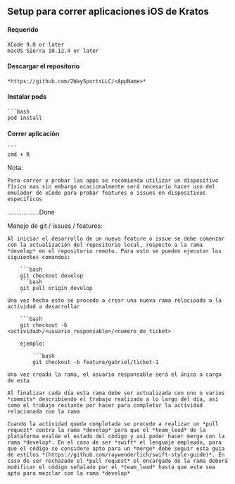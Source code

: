 ## Setup para correr aplicaciones iOS de Kratos

#### Requerido
	
	XCode 9.0 or later 
	macOS Sierra 10.12.4 or later

#### Descargar el repositorio

	*https://github.com/2WaySportsLLC/<AppName>*

#### Instalar pods

	```bash
	pod install

#### Correr aplicación

	```
	cmd + R

Nota:

	Para correr y probar las apps se recomienda utilizar un dispositivo físico mas sin embargo ocacionalmente será necesario hacer uso del emulador de xCode para probar features o issues en dispositivos específicos

..................Done

Manejo de git / issues / features:

	Al iniciar el desarrollo de un nuevo feature o issue se debe comenzar con la actualización del repositorio local, respecto a la rama *develop* en el repositorio remoto. Para esto se pueden ejecutar los siguientes comandos:

		```bash
		git checkout develop
		```bash
		git pull origin develop

	Una vez hecho esto se procede a crear una nueva rama relacioada a la actividad a desarrollar

		```bash
		git checkout -b <actividad>/<usuario_responsable>/<numero_de_ticket>
		
		ejemplo:

			```bash
			git checkout -b feature/gabriel/ticket-1

	Una vez creada la rama, el usuario responsable será el único a cargo de esta
	
	Al finalizar cada día esta rama debe ser actualizada con uno o varios *commits* describiendo el trabajo realizado a lo largo del día, así como el trabajo restante por hacer para completar la actividad relacionada con la rama

	Cuando la actividad queda completada se procede a realizar un *pull request* contra la rama *develop* para que el *team_lead* de la plataforma evalúe el estado del código y así poder hacer merge con la rama *develop*. En el caso de ser *swift* el lenguaje empleado, para que el código se considere apto para un *merge* debe seguir esta guía de estilos *(https://github.com/raywenderlich/swift-style-guide)*. En caso de ser rechazado el *pull request* el encargado de la rama deberá modificar el código señalado por el *team_lead* hasta que este sea apto para mezclar con la rama *develop*



